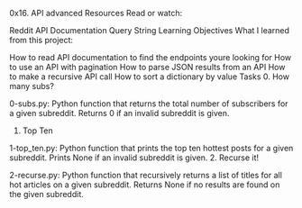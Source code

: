 0x16. API advanced
Resources
Read or watch:

Reddit API Documentation
Query String
Learning Objectives
What I learned from this project:

How to read API documentation to find the endpoints youre looking for
How to use an API with pagination
How to parse JSON results from an API
How to make a recursive API call
How to sort a dictionary by value
Tasks
0. How many subs?

0-subs.py: Python function that returns the total number of subscribers for a given subreddit.
Returns 0 if an invalid subreddit is given.
1. Top Ten

1-top_ten.py: Python function that prints the top ten hottest posts for a given subreddit.
Prints None if an invalid subreddit is given.
2. Recurse it!

2-recurse.py: Python function that recursively returns a list of titles for all hot articles on a given subreddit.
Returns None if no results are found on the given subreddit.
